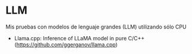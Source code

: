 # LLM
Mis pruebas con modelos de lenguaje grandes (LLM) utilizando sólo CPU

* Llama.cpp: Inference of LLaMA model in pure C/C++ (https://github.com/ggerganov/llama.cpp)

